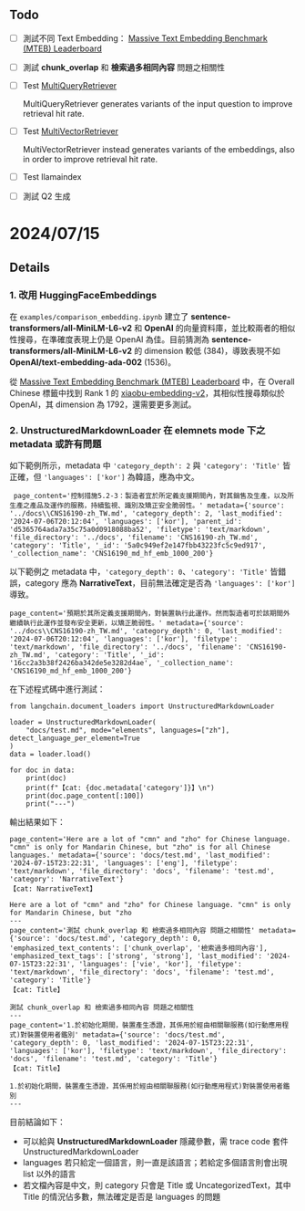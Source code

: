 ## Todo

- [ ] 測試不同 Text Embedding： [Massive Text Embedding Benchmark (MTEB) Leaderboard](https://huggingface.co/spaces/mteb/leaderboard)
- [ ] 測試 **chunk_overlap** 和 **檢索過多相同內容** 問題之相關性
- [ ] Test [MultiQueryRetriever](https://python.langchain.com/v0.2/docs/how_to/MultiQueryRetriever/)

  MultiQueryRetriever generates variants of the input question to improve retrieval hit rate.

- [ ] Test [MultiVectorRetriever](https://python.langchain.com/v0.2/docs/how_to/multi_vector/)
  
  MultiVectorRetriever instead generates variants of the embeddings, also in order to improve retrieval hit rate.

- [ ] Test llamaindex
- [ ] 測試 Q2 生成

# 2024/07/15


## Details

 ### 1. 改用 HuggingFaceEmbeddings

 在 `examples/comparison_embedding.ipynb` 建立了 **sentence-transformers/all-MiniLM-L6-v2** 和 **OpenAI** 的向量資料庫，並比較兩者的相似性搜尋，在準確度表現上仍是 OpenAI 為佳。目前猜測為 **sentence-transformers/all-MiniLM-L6-v2** 的 dimension 較低 (384)，導致表現不如 **OpenAI/text-embedding-ada-002** (1536)。

 從 [Massive Text Embedding Benchmark (MTEB) Leaderboard](https://huggingface.co/spaces/mteb/leaderboard) 中，在 Overall Chinese 標籤中找到 Rank 1 的 [xiaobu-embedding-v2](https://huggingface.co/lier007/xiaobu-embedding-v2)，其相似性搜尋類似於 OpenAI，其 dimension 為 1792，還需要更多測試。

 ### 2. UnstructuredMarkdownLoader 在 elemnets mode 下之 metadata 或許有問題

如下範例所示，metadata 中 `'category_depth': 2` 與 `'category': 'Title'` 皆正確，但 `'languages': ['kor']` 為韓語，應為中文。

```
 page_content='控制措施5.2-3：製造者宜於所定義支援期間內，對其銷售及生產，以及所生產之產品及運作的服務，持續監視、識別及矯正安全脆弱性。' metadata={'source': '../docs\\CNS16190-zh_TW.md', 'category_depth': 2, 'last_modified': '2024-07-06T20:12:04', 'languages': ['kor'], 'parent_id': 'd5365764ada7a35c75a0d0918088ba52', 'filetype': 'text/markdown', 'file_directory': '../docs', 'filename': 'CNS16190-zh_TW.md', 'category': 'Title', '_id': '5a0c949ef2e147fbb43223fc5c9ed917', '_collection_name': 'CNS16190_md_hf_emb_1000_200'}
```

以下範例之 metadata 中，`'category_depth': 0`、`'category': 'Title'` 皆錯誤，category 應為 **NarrativeText**，目前無法確定是否為 `'languages': ['kor']` 導致。

```
page_content='預期於其所定義支援期間內，對裝置執行此運作。然而製造者可於該期間外繼續執行此運作並發布安全更新，以矯正脆弱性。' metadata={'source': '../docs\\CNS16190-zh_TW.md', 'category_depth': 0, 'last_modified': '2024-07-06T20:12:04', 'languages': ['kor'], 'filetype': 'text/markdown', 'file_directory': '../docs', 'filename': 'CNS16190-zh_TW.md', 'category': 'Title', '_id': '16cc2a3b38f2426ba342de5e3282d4ae', '_collection_name': 'CNS16190_md_hf_emb_1000_200'}
```

在下述程式碼中進行測試：

```
from langchain.document_loaders import UnstructuredMarkdownLoader

loader = UnstructuredMarkdownLoader(
    "docs/test.md", mode="elements", languages=["zh"], detect_language_per_element=True
)
data = loader.load()

for doc in data:
    print(doc)
    print(f"【cat: {doc.metadata['category']}】\n")
    print(doc.page_content[:100])
    print("---")
```

輸出結果如下：

```
page_content='Here are a lot of "cmn" and "zho" for Chinese language. "cmn" is only for Mandarin Chinese, but "zho" is for all Chinese languages.' metadata={'source': 'docs/test.md', 'last_modified': '2024-07-15T23:22:31', 'languages': ['eng'], 'filetype': 'text/markdown', 'file_directory': 'docs', 'filename': 'test.md', 'category': 'NarrativeText'}
【cat: NarrativeText】

Here are a lot of "cmn" and "zho" for Chinese language. "cmn" is only for Mandarin Chinese, but "zho
---
page_content='測試 chunk_overlap 和 檢索過多相同內容 問題之相關性' metadata={'source': 'docs/test.md', 'category_depth': 0, 'emphasized_text_contents': ['chunk_overlap', '檢索過多相同內容'], 'emphasized_text_tags': ['strong', 'strong'], 'last_modified': '2024-07-15T23:22:31', 'languages': ['vie', 'kor'], 'filetype': 'text/markdown', 'file_directory': 'docs', 'filename': 'test.md', 'category': 'Title'}
【cat: Title】

測試 chunk_overlap 和 檢索過多相同內容 問題之相關性
---
page_content='1.於初始化期間，裝置產生憑證，其係用於經由相關聯服務(如行動應用程式)對裝置使用者鑑別' metadata={'source': 'docs/test.md', 'category_depth': 0, 'last_modified': '2024-07-15T23:22:31', 'languages': ['kor'], 'filetype': 'text/markdown', 'file_directory': 'docs', 'filename': 'test.md', 'category': 'Title'}
【cat: Title】

1.於初始化期間，裝置產生憑證，其係用於經由相關聯服務(如行動應用程式)對裝置使用者鑑別
---
```
目前結論如下：

- 可以給與 **UnstructuredMarkdownLoader** 隱藏參數，需 trace code 套件 UnstructuredMarkdownLoader
- languages 若只給定一個語言，則一直是該語言；若給定多個語言則會出現 list 以外的語言
- 若文檔內容是中文，則 category 只會是 Title 或 UncategorizedText，其中 Title 的情況佔多數，無法確定是否是 languages 的問題